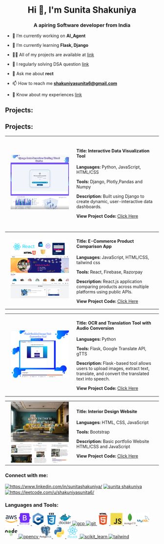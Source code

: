 <h1 align="center">Hi 👋, I'm Sunita Shakuniya</h1>
<h3 align="center">A apiring Software developer from India</h3>

- 🔭 I’m currently working on **AI_Agent**

- 🌱 I’m currently learning **Flask, Django**

- 👨‍💻 All of my projects are available at [link](link)

- 📝 I regularly solving DSA question [link](link)

- 💬 Ask me about **rect**

- 📫 How to reach me **shakuniyasunita6@gmail.com**

- 📄 Know about my experiences [link](link)

## Projects:

## Projects:

<div align="center">

  <table width="80%" height = "300">
  <tr>
    <td width= "45%" height = "300" align="center" >
      <a href="https://github.com/Sunita-Shakuniya/data-prep-visualize" target="_blank">
        <img src="https://github.com/Sunita-Shakuniya/data/blob/main/Screenshot%202024-11-28%20233301.png?raw=true" alt="Visualization Tool" width="90%">
      </a>
    </td>
    <td width= "55%" height = "300" >
      <h4><strong>Title:</strong> Interactive Data Visualization Tool</h4>
      <p><strong>Languages:</strong> Python, JavaScript, HTML/CSS</p>
      <p><strong>Tools:</strong> Django, Plotly,Pandas and Numpy </p>
      <p><strong>Description:</strong> Built using Django to create dynamic, user-interactive data dashboards.</p>
      <p><strong>View Project Code:</strong> <a href = "https://github.com/Sunita-Shakuniya/data-prep-visualize" target="_blank">Click Here</a></p>  
    </td>
  </tr>
</table>

<table width="80%" height = "15%">
  <tr>
    <td width= "45%" height = "50" align="center" >
       <a href="https://github.com/Sunita-Shakuniya/Ecommerce-Application" target="_blank">
    <img src="https://github.com/Sunita-Shakuniya/data/blob/main/Untitled%20design%20(1).png?raw=true" alt="E-Commerce App" width="90%">
  </a>
    </td>
    <td width= "55%" height = "25%">         
  <h4><strong>Title:</strong> E-Commerce Product Comparison App</h4>
  <p><strong>Languages:</strong> JavaScript, HTML/CSS, tailwind css</p>
  <p><strong>Tools:</strong> React, Firebase, Razorpay</p>    
  <p><strong>Description:</strong> React.js application comparing products across multiple platforms using public APIs.</p>
      <p><strong>View Project Code:</strong> <a href="https://github.com/Sunita-Shakuniya/Ecommerce-Application" target="_blank">Click Here</a></p>  
    </td>
  </tr>
</table>

<table width="80%" height = "15%">
  <tr>
    <td width= "45%" height = "40" align="center" >
       <a href="https://github.com/Sunita-Shakuniya/Extractify_Flask_app" target="_blank">
    <img src="https://github.com/Sunita-Shakuniya/data/blob/main/Screenshot%202024-11-29%20001113.png?raw=true" alt="OCR Tool" width="90%">
  </a>
    </td>
    <td width= "55%" height = "40">         
   <h4><strong>Title:</strong> OCR and Translation Tool with Audio Conversion</h4>
   <p><strong>Languages:</strong> Python</p>
   <p><strong>Tools:</strong> Flask, Google Translate API, gTTS</p>
  <p><strong>Description:</strong> Flask-based tool allows users to upload images, extract text, translate, and convert the translated text into speech.</p>
   <p><strong>View Project Code:</strong> <a href="https://github.com/Sunita-Shakuniya/Extractify_Flask_app" target="_blank">Click Here</a></p>     
    </td>
  </tr>
</table>

<table width="90%" height = "15%">
  <tr>
    <td width= "45%" height = "40" align="center" >
        <a href="https://github.com/Sunita-Shakuniya/DesignSphere" target="_blank">
        <img src="https://github.com/Sunita-Shakuniya/data/blob/main/Screenshot%202024-11-29%20002022.png?raw=true" alt="Interior Design Website" width="90%">
        </a>
    </td>
    <td width= "55%" height = "40">         
    <h4><strong>Title:</strong> Interior Design Website</h4>
    <p><strong>Languages:</strong> HTML, CSS, JavaScript</p>
    <p><strong>Tools:</strong> Bootstrap</p>  
    <p><strong>Description:</strong> Basic portfolio Website HTML/CSS and JavaScript</p>
    <p><strong>View Project Code:</strong> <a href="https://github.com/Sunita-Shakuniya/DesignSphere" target="_blank">Click Here</a></p>  
    </td>
  </tr>
</table>

</div>
<h3 align="left">Connect with me:</h3>
<p align="left">
<a href="https://www.linkedin.com/in/sunitashakuniya/" target="blank"><img align="center" src="https://raw.githubusercontent.com/rahuldkjain/github-profile-readme-generator/master/src/images/icons/Social/linked-in-alt.svg" alt="https://www.linkedin.com/in/sunitashakuniya/" height="30" width="40" /></a>
<a href="https://youtube.com/channel/UC8xG8YzKq4ht-dGU-E_1ZuQ" target="blank"><img align="center" src="https://raw.githubusercontent.com/rahuldkjain/github-profile-readme-generator/master/src/images/icons/Social/youtube.svg" alt="sunita shakuniya" height="30" width="40" /></a>
<a href="https://leetcode.com/u/shakuniyasunita6/" target="blank"><img align="center" src="https://raw.githubusercontent.com/rahuldkjain/github-profile-readme-generator/master/src/images/icons/Social/leet-code.svg" alt="https://leetcode.com/u/shakuniyasunita6/" height="30" width="40" /></a>
</p>

<h3 align="left">Languages and Tools:</h3>
<p align="left"> <a href="https://aws.amazon.com" target="_blank" rel="noreferrer"> <img src="https://raw.githubusercontent.com/devicons/devicon/master/icons/amazonwebservices/amazonwebservices-original-wordmark.svg" alt="aws" width="40" height="40"/> </a> <a href="https://getbootstrap.com" target="_blank" rel="noreferrer"> <img src="https://raw.githubusercontent.com/devicons/devicon/master/icons/bootstrap/bootstrap-plain-wordmark.svg" alt="bootstrap" width="40" height="40"/> </a> <a href="https://www.w3schools.com/cpp/" target="_blank" rel="noreferrer"> <img src="https://raw.githubusercontent.com/devicons/devicon/master/icons/cplusplus/cplusplus-original.svg" alt="cplusplus" width="40" height="40"/> </a> <a href="https://www.w3schools.com/css/" target="_blank" rel="noreferrer"> <img src="https://raw.githubusercontent.com/devicons/devicon/master/icons/css3/css3-original-wordmark.svg" alt="css3" width="40" height="40"/> </a> <a href="https://www.docker.com/" target="_blank" rel="noreferrer"> <img src="https://raw.githubusercontent.com/devicons/devicon/master/icons/docker/docker-original-wordmark.svg" alt="docker" width="40" height="40"/> </a> <a href="https://cloud.google.com" target="_blank" rel="noreferrer"> <img src="https://www.vectorlogo.zone/logos/google_cloud/google_cloud-icon.svg" alt="gcp" width="40" height="40"/> </a> <a href="https://git-scm.com/" target="_blank" rel="noreferrer"> <img src="https://www.vectorlogo.zone/logos/git-scm/git-scm-icon.svg" alt="git" width="40" height="40"/> </a> <a href="https://www.w3.org/html/" target="_blank" rel="noreferrer"> <img src="https://raw.githubusercontent.com/devicons/devicon/master/icons/html5/html5-original-wordmark.svg" alt="html5" width="40" height="40"/> </a> <a href="https://developer.mozilla.org/en-US/docs/Web/JavaScript" target="_blank" rel="noreferrer"> <img src="https://raw.githubusercontent.com/devicons/devicon/master/icons/javascript/javascript-original.svg" alt="javascript" width="40" height="40"/> </a> <a href="https://www.mongodb.com/" target="_blank" rel="noreferrer"> <img src="https://raw.githubusercontent.com/devicons/devicon/master/icons/mongodb/mongodb-original-wordmark.svg" alt="mongodb" width="40" height="40"/> </a> <a href="https://www.mysql.com/" target="_blank" rel="noreferrer"> <img src="https://raw.githubusercontent.com/devicons/devicon/master/icons/mysql/mysql-original-wordmark.svg" alt="mysql" width="40" height="40"/> </a> <a href="https://nodejs.org" target="_blank" rel="noreferrer"> <img src="https://raw.githubusercontent.com/devicons/devicon/master/icons/nodejs/nodejs-original-wordmark.svg" alt="nodejs" width="40" height="40"/> </a> <a href="https://opencv.org/" target="_blank" rel="noreferrer"> <img src="https://www.vectorlogo.zone/logos/opencv/opencv-icon.svg" alt="opencv" width="40" height="40"/> </a> <a href="https://www.postgresql.org" target="_blank" rel="noreferrer"> <img src="https://raw.githubusercontent.com/devicons/devicon/master/icons/postgresql/postgresql-original-wordmark.svg" alt="postgresql" width="40" height="40"/> </a> <a href="https://www.python.org" target="_blank" rel="noreferrer"> <img src="https://raw.githubusercontent.com/devicons/devicon/master/icons/python/python-original.svg" alt="python" width="40" height="40"/> </a> <a href="https://reactjs.org/" target="_blank" rel="noreferrer"> <img src="https://raw.githubusercontent.com/devicons/devicon/master/icons/react/react-original-wordmark.svg" alt="react" width="40" height="40"/> </a> <a href="https://scikit-learn.org/" target="_blank" rel="noreferrer"> <img src="https://upload.wikimedia.org/wikipedia/commons/0/05/Scikit_learn_logo_small.svg" alt="scikit_learn" width="40" height="40"/> </a> <a href="https://tailwindcss.com/" target="_blank" rel="noreferrer"> <img src="https://www.vectorlogo.zone/logos/tailwindcss/tailwindcss-icon.svg" alt="tailwind" width="40" height="40"/> </a> </p>
